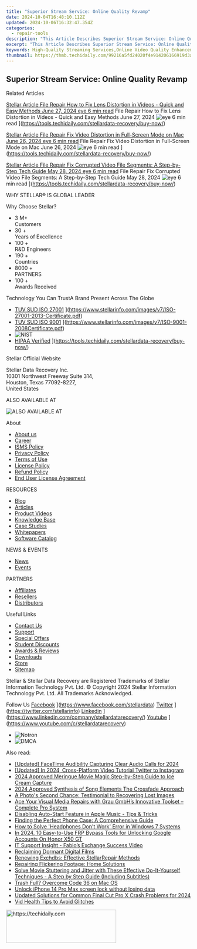 ```yaml
---
title: "Superior Stream Service: Online Quality Revamp"
date: 2024-10-04T16:48:10.112Z
updated: 2024-10-06T16:32:47.354Z
categories:
  - repair-tools
description: "This Article Describes Superior Stream Service: Online Quality Revamp"
excerpt: "This Article Describes Superior Stream Service: Online Quality Revamp"
keywords: High-Quality Streaming Services,Online Video Quality Enhancement,Revamped Streaming Experience,Next-Gen Streaming Technology,Exceptional Online Streaming Services,Streamline Your Viewing Experience,Superior Stream Quality Assurance
thumbnail: https://thmb.techidaily.com/99216a5fd24020f4e914206166919d3aff0939ed370c089abccf39caae51dc78.jpg
---
```


## Superior Stream Service: Online Quality Revamp

Related Articles

[Stellar Article File Repair  How to Fix Lens Distortion in Videos - Quick and Easy Methods June 27, 2024 eye 6 min read](https://www.stellarinfo.com/public/image/article/Quick-Ways-to-Fix-Video-Distortion-1618.jpg) File Repair  How to Fix Lens Distortion in Videos - Quick and Easy Methods June 27, 2024 ![eye](https://www.stellarinfo.com/public/newarticle/images/eye.png) 6 min read ](https://tools.techidaily.com/stellardata-recovery/buy-now/)

[Stellar Article File Repair  Fix Video Distortion in Full-Screen Mode on Mac June 26, 2024 eye 6 min read](https://www.stellarinfo.com/public/image/article/Quick-Ways-to-Fix-Video-Distortion-on-Mac-1617.jpg) File Repair  Fix Video Distortion in Full-Screen Mode on Mac June 26, 2024 ![eye](https://www.stellarinfo.com/public/newarticle/images/eye.png) 6 min read ](https://tools.techidaily.com/stellardata-recovery/buy-now/)

[Stellar Article File Repair  Fix Corrupted Video File Segments: A Step-by-Step Tech Guide May 28, 2024 eye 6 min read](https://www.stellarinfo.com/public/image/article/Fix-Corrupted-Video-File-Segments_A-Step-by-Step-Tech-Guide-1517.jpg) File Repair  Fix Corrupted Video File Segments: A Step-by-Step Tech Guide May 28, 2024 ![eye](https://www.stellarinfo.com/public/newarticle/images/eye.png) 6 min read ](https://tools.techidaily.com/stellardata-recovery/buy-now/)

 WHY STELLAR® IS GLOBAL LEADER

 Why Choose Stellar?

* 3  M+  
Customers
* 30 +  
Years of Excellence
* 100 +  
R&D Engineers
* 190 +  
Countries
* 8000 +  
PARTNERS
* 100 +  
Awards Received

 Technology You Can TrustA Brand Present Across The Globe

* [TUV SUD ISO 27001](https://www.stellarinfo.com/images/v7/tuv1.png) ](https://www.stellarinfo.com/images/v7/ISO-27001-2013-Certificate.pdf)
* [TUV SUD ISO 9001](https://www.stellarinfo.com/images/v7/tuv2.png) ](https://www.stellarinfo.com/images/v7/ISO-9001-2008Certificate.pdf)
* ![NIST](https://www.stellarinfo.com/images/v7/nist.png)
* [HIPAA Verified](https://www.stellarinfo.com/images/v7/hipa.png) ](https://tools.techidaily.com/stellardata-recovery/buy-now/)

 Stellar Official Website

 Stellar Data Recovery Inc.  
 10301 Northwest Freeway Suite 314,  
 Houston, Texas 77092-8227,  
 United States

 ALSO AVAILABLE AT

![ALSO AVAILABLE AT](https://www.stellarinfo.com/images/v7/Partners_logo_new.png)

 About

* [About us](https://tools.techidaily.com/stellardata-recovery/buy-now/)
* [Career](https://tools.techidaily.com/stellardata-recovery/buy-now/)
* [ISMS Policy](https://tools.techidaily.com/stellardata-recovery/buy-now/)
* [Privacy Policy](https://tools.techidaily.com/stellardata-recovery/buy-now/)
* [Terms of Use](https://tools.techidaily.com/stellardata-recovery/buy-now/)
* [License Policy](https://www.stellarinfo.com/software-licensing-usage.php)
* [Refund Policy](https://tools.techidaily.com/stellardata-recovery/buy-now/)
* [End User License Agreement](https://tools.techidaily.com/stellardata-recovery/buy-now/)

 RESOURCES

* [Blog](https://tools.techidaily.com/stellardata-recovery/buy-now/)
* [Articles](https://tools.techidaily.com/stellardata-recovery/buy-now/)
* [Product Videos](https://tools.techidaily.com/stellardata-recovery/buy-now/)
* [Knowledge Base](https://tools.techidaily.com/stellardata-recovery/buy-now/)
* [Case Studies](https://tools.techidaily.com/stellardata-recovery/buy-now/)
* [Whitepapers](https://tools.techidaily.com/stellardata-recovery/buy-now/)
* [Software Catalog](https://tools.techidaily.com/stellardata-recovery/buy-now/)

 NEWS & EVENTS

* [News](https://tools.techidaily.com/stellardata-recovery/buy-now/)
* [Events](https://www.stellarinfo.com/affiliate-summit/affiliate-summit.php)

 PARTNERS

* [Affiliates](https://tools.techidaily.com/stellardata-recovery/buy-now/)
* [Resellers](https://tools.techidaily.com/stellardata-recovery/buy-now/)
* [Distributors](https://tools.techidaily.com/stellardata-recovery/buy-now/)

 Useful Links

* [Contact Us](https://www.stellarinfo.com/contact/contact-us.php)
* [Support](https://tools.techidaily.com/stellardata-recovery/buy-now/)
* [Special Offers](https://tools.techidaily.com/stellardata-recovery/buy-now/)
* [Student Discounts](https://www.stellarinfo.com/student-discount/)
* [Awards & Reviews](https://tools.techidaily.com/stellardata-recovery/buy-now/)
* [Downloads](https://www.stellarinfo.com/download.php)
* [Store](https://tools.techidaily.com/stellardata-recovery/buy-now/)
* [Sitemap](https://www.stellarinfo.com/sitemap.php)

 Stellar & Stellar Data Recovery are Registered Trademarks of Stellar Information Technology Pvt. Ltd. © Copyright 2024 Stellar Information Technology Pvt. Ltd. All Trademarks Acknowledged.

Follow Us [Facebook](https://www.stellarinfo.com/Images/fb.png) ](https://www.facebook.com/stellardata) [Twitter](https://www.stellarinfo.com/Images/tw.png) ](https://twitter.com/stellarinfo) [Linkedin](https://www.stellarinfo.com/Images/in.png) ](https://www.linkedin.com/company/stellardatarecovery/) [Youtube](https://www.stellarinfo.com/newblacktheme/images/yt.png) ](https://www.youtube.com/c/stellardatarecovery)

* ![Notron](https://www.stellarinfo.com/images/v7/notron.png)
* ![DMCA](https://www.stellarinfo.com/images/v7/dmca.png)

<ins class="adsbygoogle"
     style="display:block"
     data-ad-format="autorelaxed"
     data-ad-client="ca-pub-7571918770474297"
     data-ad-slot="1223367746"></ins>

<ins class="adsbygoogle"
     style="display:block"
     data-ad-client="ca-pub-7571918770474297"
     data-ad-slot="8358498916"
     data-ad-format="auto"
     data-full-width-responsive="true"></ins>

<span class="atpl-alsoreadstyle">Also read:</span>
<div><ul>
<li><a href="https://visual-screen-recording.techidaily.com/updated-facetime-audibility-capturing-clear-audio-calls-for-2024/"><u>[Updated] FaceTime Audibility Capturing Clear Audio Calls for 2024</u></a></li>
<li><a href="https://twitter-clips.techidaily.com/updated-in-2024-cross-platform-video-tutorial-twitter-to-instagram/"><u>[Updated] In 2024, Cross-Platform Video Tutorial Twitter to Instagram</u></a></li>
<li><a href="https://screen-mirroring-recording.techidaily.com/2024-approved-meringue-movie-magic-step-by-step-guide-to-ice-cream-capture/"><u>2024 Approved Meringue Movie Magic Step-by-Step Guide to Ice Cream Capture</u></a></li>
<li><a href="https://some-skills.techidaily.com/2024-approved-synthesis-of-song-elements-the-crossfade-approach/"><u>2024 Approved Synthesis of Song Elements The Crossfade Approach</u></a></li>
<li><a href="https://data-wizards.techidaily.com/a-photos-second-chance-testimonial-to-recovering-lost-images/"><u>A Photo's Second Chance: Testimonial to Recovering Lost Images</u></a></li>
<li><a href="https://data-wizards.techidaily.com/ace-your-visual-media-repairs-with-grau-gmbhs-innovative-toolset-complete-pro-system/"><u>Ace Your Visual Media Repairs with Grau GmbH’s Innovative Toolset – Complete Pro System</u></a></li>
<li><a href="https://tech-recovery.techidaily.com/disabling-auto-start-feature-in-apple-music-tips-and-tricks/"><u>Disabling Auto-Start Feature in Apple Music - Tips & Tricks</u></a></li>
<li><a href="https://tech-recovery.techidaily.com/finding-the-perfect-phone-case-a-comprehensive-guide/"><u>Finding the Perfect Phone Case: A Comprehensive Guide</u></a></li>
<li><a href="https://sound-issues.techidaily.com/how-to-solve-headphones-dont-work-error-in-windows-7-systems/"><u>How to Solve 'Headphones Don't Work' Error in Windows 7 Systems</u></a></li>
<li><a href="https://unlock-android.techidaily.com/in-2024-10-easy-to-use-frp-bypass-tools-for-unlocking-google-accounts-on-honor-x50-gt-by-drfone-android/"><u>In 2024, 10 Easy-to-Use FRP Bypass Tools for Unlocking Google Accounts On Honor X50 GT</u></a></li>
<li><a href="https://data-wizards.techidaily.com/it-support-insight-fabios-exchange-success-video/"><u>IT Support Insight - Fabio’s Exchange Success Video</u></a></li>
<li><a href="https://data-wizards.techidaily.com/reclaiming-dormant-digital-films/"><u>Reclaiming Dormant Digital Films</u></a></li>
<li><a href="https://data-wizards.techidaily.com/renewing-exchdbs-effective-stellarrepair-methods/"><u>Renewing Exchdbs: Effective StellarRepair Methods</u></a></li>
<li><a href="https://data-wizards.techidaily.com/repairing-flickering-footage-home-solutions/"><u>Repairing Flickering Footage: Home Solutions</u></a></li>
<li><a href="https://data-wizards.techidaily.com/solve-movie-stuttering-and-jitter-with-these-effective-do-it-yourself-techniques-a-step-by-step-guide-including-subtitles/"><u>Solve Movie Stuttering and Jitter with These Effective Do-It-Yourself Techniques - A Step by Step Guide (Including Subtitles)</u></a></li>
<li><a href="https://data-wizards.techidaily.com/trash-full-overcome-code-36-on-mac-os/"><u>Trash Full? Overcome Code 36 on Mac OS</u></a></li>
<li><a href="https://techidaily.com/unlock-iphone-14-pro-max-screen-lock-without-losing-data-by-drfone-ios-unlock-ios-unlock/"><u>Unlock iPhone 14 Pro Max screen lock without losing data</u></a></li>
<li><a href="https://ai-video-apps.techidaily.com/updated-solutions-for-common-final-cut-pro-x-crash-problems-for-2024/"><u>Updated Solutions for Common Final Cut Pro X Crash Problems for 2024</u></a></li>
<li><a href="https://data-wizards.techidaily.com/vid-health-tips-to-avoid-glitches/"><u>Vid Health Tips to Avoid Glitches</u></a></li>
</ul></div>

<!-- affiliate ads begin -->
<a href="https://aligracehair.sjv.io/c/5597632/1997717/19272" target="_top" id="1997717">
  <img src="//a.impactradius-go.com/display-ad/19272-1997717" border="0" alt="https://techidaily.com" width="300" height="90"/>
</a>
<img height="0" width="0" src="https://aligracehair.sjv.io/i/5597632/1997717/19272" style="position:absolute;visibility:hidden;" border="0" />
<!-- affiliate ads end -->

